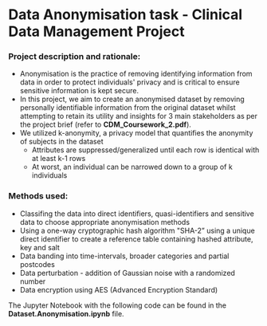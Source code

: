 # Data Anonymisation task - Clinical Data Management Project 

### Project description and rationale:
- Anonymisation is the practice of removing identifying information from data in order to protect individuals' privacy and is critical to ensure sensitive information is kept secure.
- In this project, we aim to create an anonymised dataset by removing personally identifiable information from the original dataset whilst attempting to retain its utility and insights for 3 main stakeholders as per the project brief (refer to **CDM_Coursework_2.pdf**).
- We utilized k-anonymity, a privacy model that quantifies the anonymity of subjects in the dataset
    - Attributes are suppressed/generalized until each row is identical with at least k-1 rows
    - At worst, an individual can be narrowed down to a group of k individuals
 
### Methods used:
- Classifing the data into direct identifiers, quasi-identifiers and sensitive data to choose appropriate anonymisation methods
- Using a one-way cryptographic hash algorithm "SHA-2” using a unique direct identifier to create a reference table containing hashed attribute, key and salt
- Data banding into time-intervals, broader categories and partial postcodes
- Data perturbation - addition of Gaussian noise with a randomized number
- Data encryption using AES (Advanced Encryption Standard)

The Jupyter Notebook with the following code can be found in the **Dataset.Anonymisation.ipynb** file. 

